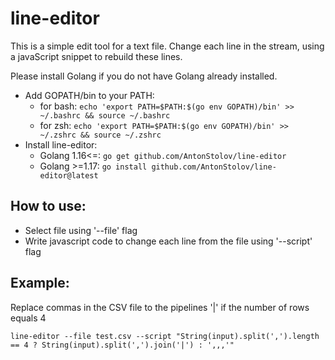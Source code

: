 # line-editor

This is a simple edit tool for a text file. Change each line in the stream, using a javaScript snippet to rebuild these lines.

Please install Golang if you do not have Golang already installed.

* Add GOPATH/bin to your PATH:
    * for bash:
    `echo 'export PATH=$PATH:$(go env GOPATH)/bin' >> ~/.bashrc && source ~/.bashrc`
    * for zsh:
    `echo 'export PATH=$PATH:$(go env GOPATH)/bin' >> ~/.zshrc && source ~/.zshrc`
* Install line-editor:
    * Golang 1.16<=: `go get github.com/AntonStolov/line-editor`
    * Golang >=1.17: `go install github.com/AntonStolov/line-editor@latest`
## How to use:

* Select file using '--file' flag
* Write javascript code to change each line from the file using '--script' flag

## Example:
Replace commas in the CSV file to the pipelines '|' if the number of rows equals 4

`line-editor --file test.csv --script "String(input).split(',').length == 4 ? String(input).split(',').join('|') : ',,,'"`
